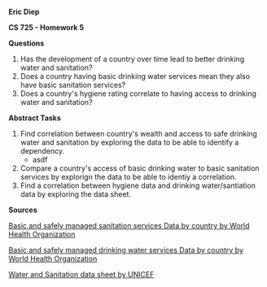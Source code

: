 **Eric Diep**

**CS 725 - Homework 5**

**Questions**

 1. Has the development of a country over time lead to better drinking water and sanitation?
 2. Does a country having basic drinking water services mean they also have basic sanitation services?
 3. Does a country's hygiene rating correlate to having access to drinking water and sanitation?

**Abstract Tasks**

 1. Find correlation between country's wealth and access to safe drinking water and sanitation by exploring the data to be able to identify a dependency.
    * asdf
 2. Compare a country's access of basic drinking water to basic sanitation services by explorign the data to be able to identiy a correlation.
 3. Find a correlation between hygiene data and drinking water/santiation data by exploring the data sheet.

**Sources**

<a href='http://apps.who.int/gho/data/node.main.WSHSANITATION?lang=en'>Basic and safely managed sanitation services 
Data by country by World Health Organization</a>

<a href='http://apps.who.int/gho/data/node.main.WSHWATER?lang=en'>Basic and safely managed drinking water services 
Data by country by World Health Organization</a>

<a href='https://data.unicef.org/topic/water-and-sanitation/drinking-water/'>Water and Sanitation data sheet by UNICEF</a>